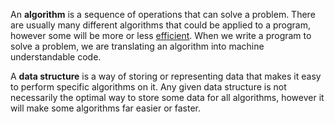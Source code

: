 An <b>algorithm</b> is a sequence of operations that can solve a problem. There are usually many different algorithms that could be applied to a program, however some will be more or less [efficient](W1N2%20-%20Inefficient%20vs%20efficient%20algorithms.md). When we write a program to solve a problem, we are translating an algorithm into machine understandable code.

A <b>data structure</b> is a way of storing or representing data that makes it easy to perform specific algorithms on it. Any given data structure is not necessarily the optimal way to store some data for all algorithms, however it will make some algorithms far easier or faster.